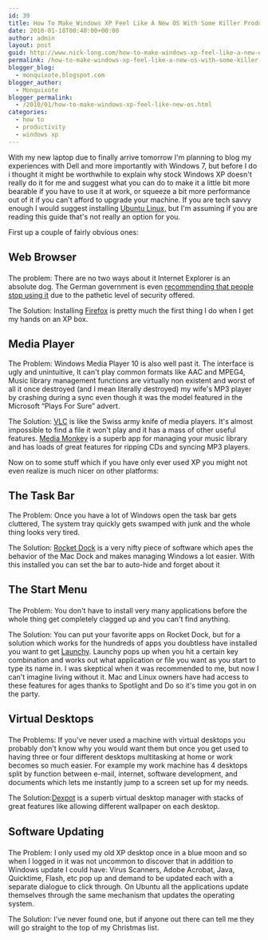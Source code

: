 ```yaml
---
id: 39
title: How To Make Windows XP Feel Like A New OS With Some Killer Productivity Apps
date: 2010-01-18T00:40:00+00:00
author: admin
layout: post
guid: http://www.nick-long.com/how-to-make-windows-xp-feel-like-a-new-os-with-some-killer-productivity-apps/
permalink: /how-to-make-windows-xp-feel-like-a-new-os-with-some-killer-productivity-apps/
blogger_blog:
  - monquixote.blogspot.com
blogger_author:
  - Monquixote
blogger_permalink:
  - /2010/01/how-to-make-windows-xp-feel-like-new-os.html
categories:
  - how to
  - productivity
  - windows xp
---
```

With my new laptop due to finally arrive tomorrow I'm planning to blog my experiences with Dell and more importantly with Windows 7, but before I do i thought it might be worthwhile to explain why stock Windows XP doesn't really do it for me and suggest what you can do to make it a little bit more bearable if you have to use it at work, or squeeze a bit more performance out of it if you can't afford to upgrade your machine. If you are tech savvy enough I would suggest installing  [Ubuntu Linux,](http://www.ubuntu.com/ "Ubuntu Linux") but I'm assuming if you are reading this guide that's not really an option for you. 

First up a couple of fairly obvious ones:

## Web Browser </p> 

The problem: There are no two ways about it Internet Explorer is an absolute dog. The German government is even [recommending that people stop using it](http://tech.slashdot.org/story/10/01/16/1239212/German-Government-Advises-Public-To-Stop-Using-IE?from=rss&utm_source=feedburner&utm_medium=feed&utm_campaign=Feed%3A+Slashdot%2Fslashdot+%28Slashdot%29 "recommending that people stop using it") due to the pathetic level of security offered. 

The Solution: Installing [Firefox](http://www.mozilla.com/en-US/firefox/personal.html "Firefox") is pretty much the first thing I do when I get my hands on an XP box.

## Media Player 

The Problem: Windows Media Player 10 is also well past it. The interface is ugly and unintuitive, It can't play common formats like AAC and MPEG4, Music library management functions are virtually non existent and worst of all it once destroyed (and I mean literally destroyed) my wife's MP3 player by crashing during a sync even though it was the model featured in the Microsoft &#8220;Plays For Sure&#8221; advert.

The Solution: [VLC](http://www.videolan.org/vlc/index.html "VLC") is like the Swiss army knife of media players. It's almost impossible to find a file it won't play and it has a mass of other useful features. [Media Monkey](http://www.mediamonkey.com/ "Media Monkey") is a superb app for managing your music library and has loads of great features for ripping CDs and syncing MP3 players.

Now on to some stuff which if you have only ever used XP you might not even realize is much nicer on other platforms:

## The Task Bar 

The Problem: Once you have a lot of Windows open the task bar gets cluttered, The system tray quickly gets swamped with junk and the whole thing looks very tired.

The Solution: [Rocket Dock](http://rocketdock.com/ "Rocket Dock") is a very nifty piece of software which apes the behavior of the Mac Dock and makes managing Windows a lot easier. With this installed you can set the bar to auto-hide and forget about it 

## The Start Menu </p> 

The Problem: You don't have to install very many applications before the whole thing get completely clagged up and you can't find anything.

The Solution: You can put your favorite apps on Rocket Dock, but for a solution which works for the hundreds of apps you doubtless have installed you want to get [Launchy](http://www.launchy.net/ "Launchy"). Launchy pops up when you hit a certain key combination and works out what application or file you want as you start to type its name in. I was skeptical when it was recommended to me, but now I can't imagine living without it. Mac and Linux owners have had access to these features for ages thanks to Spotlight and Do so it's time you got in on the party.

## Virtual Desktops </p> 

The Problems: If you've never used a machine with virtual desktops you probably don't know why you would want them but once you get used to having three or four different desktops multitasking at home or work becomes so much easier. For example my work machine has 4 desktops split by function between e-mail, internet, software development, and documents which lets me instantly jump to a screen set up for my needs.

The Solution:[Dexpot](http://www.dexpot.de/index.php?lang=en "Dexpot") is a superb virtual desktop manager with stacks of great features like allowing different wallpaper on each desktop.

## Software Updating </p> 

The Problem: I only used my old XP desktop once in a blue moon and so when I logged in it was not uncommon to discover that in addition to Windows update I could have: Virus Scanners, Adobe Acrobat, Java, Quicktime, Flash, etc pop up and demand to be updated each with a separate dialogue to click through. On Ubuntu all the applications update themselves through the same mechanism that updates the operating system.

The Solution: I've never found one, but if anyone out there can tell me they will go straight to the top of my Christmas list.
